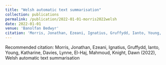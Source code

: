 ```yaml
---
title: "Welsh automatic text summarisation"
collection: publications
permalink: /publication/2022-01-01-morris2022welsh
date: 2022-01-01
venue: 'Banolfan Bedwyr'
citation: 'Morris, Jonathan, Ezeani, Ignatius, Gruffydd, Ianto, Young, Katharine, Davies, Lynne, El-Haj, Mahmoud, Knight, Dawn (2022), Welsh automatic text summarisation'
---
```

Recommended citation: Morris, Jonathan, Ezeani, Ignatius, Gruffydd, Ianto, Young, Katharine, Davies, Lynne, El-Haj, Mahmoud, Knight, Dawn (2022), Welsh automatic text summarisation